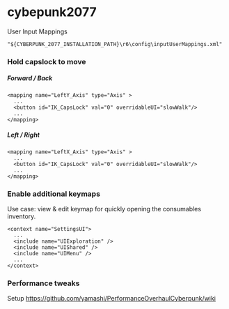 # cybepunk2077

User Input Mappings

```
"${CYBERPUNK_2077_INSTALLATION_PATH}\r6\config\inputUserMappings.xml"
```

### Hold capslock to move
##### Forward / Back
```
<mapping name="LeftY_Axis" type="Axis" >
  ...
  <button id="IK_CapsLock" val="0" overridableUI="slowWalk"/>
  ...
</mapping>
```

##### Left / Right
```
<mapping name="LeftX_Axis" type="Axis" >
  ...
  <button id="IK_CapsLock" val="0" overridableUI="slowWalk"/>
  ...
</mapping>
```

### Enable additional keymaps
Use case: view & edit keymap for quickly opening the consumables inventory. 
```
<context name="SettingsUI">
  ...
  <include name="UIExploration" />
  <include name="UIShared" />
  <include name="UIMenu" />
  ...
</context>
```

### Performance tweaks
Setup https://github.com/yamashi/PerformanceOverhaulCyberpunk/wiki
